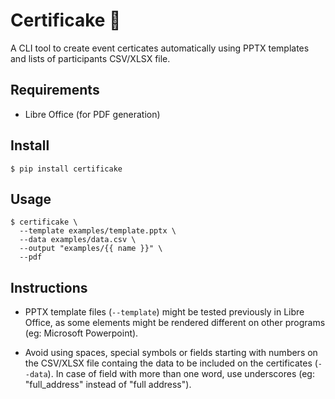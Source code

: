 # Certificake 🍰

A CLI tool to create event certicates automatically using PPTX templates and lists of participants CSV/XLSX file.

## Requirements

- Libre Office (for PDF generation)

## Install

```
$ pip install certificake
```

## Usage

```
$ certificake \
  --template examples/template.pptx \
  --data examples/data.csv \
  --output "examples/{{ name }}" \
  --pdf 
```

## Instructions

- PPTX template files (`--template`) might be tested previously in Libre Office, as some elements 
might be rendered different on other programs (eg: Microsoft Powerpoint). 

- Avoid using spaces, special symbols or fields starting with numbers on the CSV/XLSX file containg the
data to be included on the certificates (`--data`). In case of field with more than one word, use underscores (eg: "full_address" instead of "full address").

